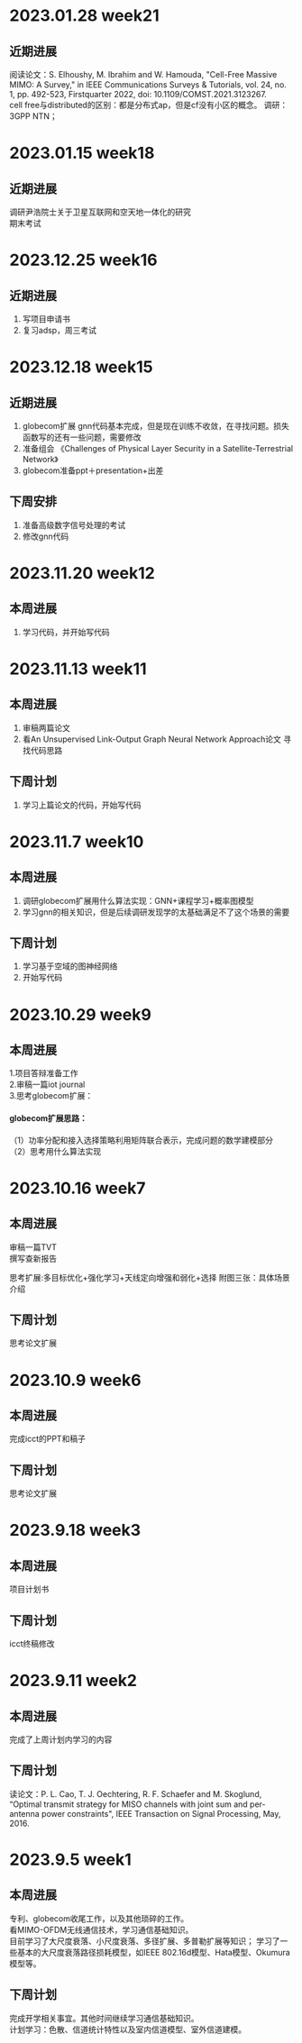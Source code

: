# 2023.01.28 week21
## 近期进展  
阅读论文：S. Elhoushy, M. Ibrahim and W. Hamouda, "Cell-Free Massive MIMO: A Survey," in IEEE Communications Surveys & Tutorials, vol. 24, no. 1, pp. 492-523, Firstquarter 2022, doi: 10.1109/COMST.2021.3123267.  
cell free与distributed的区别：都是分布式ap，但是cf没有小区的概念。
调研：3GPP NTN；
# 2023.01.15 week18
## 近期进展  
调研尹浩院士关于卫星互联网和空天地一体化的研究  
期末考试
# 2023.12.25 week16
## 近期进展  
1. 写项目申请书
2. 复习adsp，周三考试

# 2023.12.18 week15
## 近期进展  
1. globecom扩展 gnn代码基本完成，但是现在训练不收敛，在寻找问题。损失函数写的还有一些问题，需要修改
2. 准备组会 《Challenges of Physical Layer Security in a Satellite-Terrestrial Network》
3. globecom准备ppt＋presentation+出差
## 下周安排
1. 准备高级数字信号处理的考试
2. 修改gnn代码

# 2023.11.20 week12
## 本周进展  
1. 学习代码，并开始写代码

# 2023.11.13 week11
## 本周进展  
1. 审稿两篇论文
2. 看An Unsupervised Link-Output Graph Neural Network Approach论文 寻找代码思路
## 下周计划  
1. 学习上篇论文的代码，开始写代码

# 2023.11.7 week10
## 本周进展  
1. 调研globecom扩展用什么算法实现：GNN+课程学习+概率图模型
2. 学习gnn的相关知识，但是后续调研发现学的太基础满足不了这个场景的需要
## 下周计划  
1. 学习基于空域的图神经网络
2. 开始写代码

# 2023.10.29 week9
## 本周进展
1.项目答辩准备工作   
2.审稿一篇iot journal  
3.思考globecom扩展：   
#### globecom扩展思路：  
（1）功率分配和接入选择策略利用矩阵联合表示，完成问题的数学建模部分  
（2）思考用什么算法实现   
<!--![model](https://github.com/UNIC-Lab/Weekly-Report/blob/main/2023-Autumn/Group-1/Zhaowei-Wang/fig/gc_1.jpg)-->

# 2023.10.16 week7
## 本周进展
  审稿一篇TVT  
  撰写查新报告  
  
  思考扩展:多目标优化+强化学习+天线定向增强和弱化+选择
  附图三张：具体场景介绍
<!--   ![model](https://github.com/UNIC-Lab/Weekly-Report/blob/main/2023-Autumn/Group-1/Zhaowei-Wang/fig/m_0.jpg)
    ![model](https://github.com/UNIC-Lab/Weekly-Report/blob/main/2023-Autumn/Group-1/Zhaowei-Wang/fig/m_1.jpg)
    ![model](https://github.com/UNIC-Lab/Weekly-Report/blob/main/2023-Autumn/Group-1/Zhaowei-Wang/fig/m_2.jpg)-->
    
## 下周计划
  思考论文扩展
  

# 2023.10.9 week6
## 本周进展
  完成icct的PPT和稿子
## 下周计划
  思考论文扩展
  
# 2023.9.18 week3
## 本周进展
  项目计划书
## 下周计划
  icct终稿修改
  
# 2023.9.11 week2
## 本周进展
  完成了上周计划内学习的内容
## 下周计划
  读论文：P. L. Cao, T. J. Oechtering, R. F. Schaefer and M. Skoglund, “Optimal transmit strategy for MISO channels with joint sum and per-antenna power constraints", IEEE Transaction on Signal Processing, May, 2016.

# 2023.9.5 week1
## 本周进展
  专利、globecom收尾工作，以及其他琐碎的工作。  
  看MIMO-OFDM无线通信技术，学习通信基础知识。  
  目前学习了大尺度衰落、小尺度衰落、多径扩展、多普勒扩展等知识；
  学习了一些基本的大尺度衰落路径损耗模型，如IEEE 802.16d模型、Hata模型、Okumura模型等。
## 下周计划
  完成开学相关事宜。其他时间继续学习通信基础知识。  
  计划学习：色散、信道统计特性以及室内信道模型、室外信道建模。   


  
